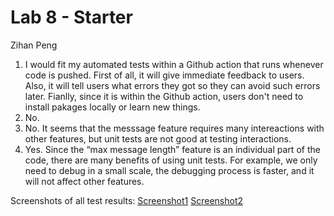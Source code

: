 # Lab 8 - Starter

Zihan Peng

1. I would fit my automated tests within a Github action that runs whenever code is pushed. First of all, it will give immediate feedback to users. Also, it will tell users what errors they got so they can avoid such errors later. Fianlly, since it is within the Github action, users don't need to install pakages locally or learn new things.
2. No.
3. No. It seems that the messsage feature requires many intereactions with other features, but unit tests are not good at testing interactions.
4. Yes. Since the “max message length” feature is an individual part of the code, there are many benefits of using unit tests. For example, we only need to debug in a small scale, the debugging process is faster, and it will not affect other features.

Screenshots of all test results:
[Screenshot1](screenshot1.JPG)
[Screenshot2](screenshot2.JPG)